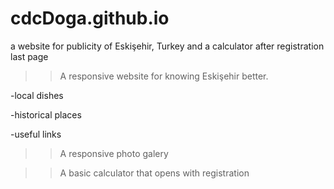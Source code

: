 # cdcDoga.github.io
a website for publicity of Eskişehir, Turkey and a calculator after registration last page

>> A responsive website for knowing Eskişehir better.

-local dishes

-historical places

-useful links

>> A responsive photo galery

>> A basic calculator that opens with registration
